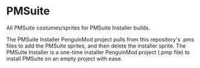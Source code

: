 # PMSuite
All PMSuite costumes/sprites for PMSuite Installer builds.

The PMSuite Installer PenguinMod project pulls from this repository's .pms files to add the PMSuite sprites, and then delete the installer sprite.
The PMSuite Installer is a one-time installer PenguinMod project (.pmp file) to install PMSuite on an empty project with ease.
